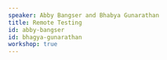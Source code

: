 ```yaml
---
speaker: Abby Bangser and Bhabya Gunarathan
title: Remote Testing
id: abby-bangser
id: bhagya-gunarathan
workshop: true
---
```

